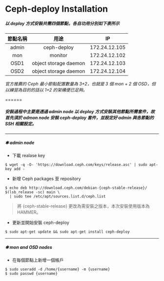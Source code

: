 # Ceph-deploy Installation

##### 以 deploy 方式安裝共需四個節點，各自功用分別如下表所示

| 節點名稱 |          用途         |      IP       |
|:--------:|:---------------------:|:-------------:|
|   admin  | ceph-deploy           | 172.24.12.105 |
|    mon   | monitor               | 172.24.12.102 |
|   OSD1   | object storage daemon | 172.24.12.103 |
|   OSD2   | object storage daemon | 172.24.12.104 |

*官方推薦的 Ceph 最小節點配置數量為 3+2，也就是 3 個 mon + 2 個 OSD，但以練習為目的的話以 1+2 的架構便已足夠。*

======

##### 安裝過程中主要是透過 admin node 以 deploy 方式安裝其他節點所需套件，故首先須於 admon node 安裝 ceph-deploy 套件，並設定好 admin 與各節點的 SSH 相關設定。


------
##### **✱ admin node**

* 下載 realase key
```
$ wget -q -O- 'https://download.ceph.com/keys/release.asc' | sudo apt-key add -
```

* 新增 Ceph packages 至 repository
```
$ echo deb http://download.ceph.com/debian-{ceph-stable-release}/ $(lsb_release -sc) main \
  | sudo tee /etc/apt/sources.list.d/ceph.list
```
  > 將 {ceph-stable-release} 更改為需安裝之版本，本次安裝使用版本為 HAMMER。

* 更新並開始安裝 ceph-deploy
```
$ sudo apt-get update && sudo apt-get install ceph-deploy
```

------
##### **✱ mon and OSD nodes**

* 在每個節點上新增一個帳戶
```
$ sudo useradd -d /home/{username} -m {username}
$ sudo passwd {username}
```




